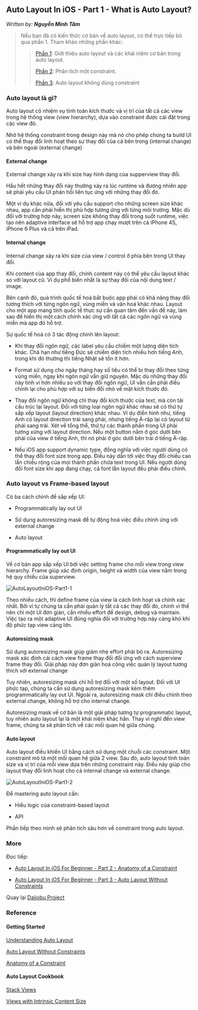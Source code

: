 ## Auto Layout In iOS - Part 1 - What is Auto Layout?

*Written by: __Nguyễn Minh Tâm__*

> Nếu bạn đã có kiến thức cơ bản về auto layout, có thể trực tiếp bỏ qua phần 1.
> Tham khảo những phần khác:
> 
>> [Phần 1][Part 1]: Giới thiệu auto layout và các khái niệm cơ bản trong auto layout.
>> 
>> [Phần 2][Part 2]: Phân tích một constraint.
>> 
>> [Phần 3][Part 3]: Auto layout không dùng constraint


### Auto layout là gì?

Auto layout có nhiệm vụ tính toán kích thước và vị trí của tất cả các view trong hệ thống view (view hierarchy), dựa vào constraint được cài đặt trong các view đó.

Nhờ hệ thống constraint trong design này mà nó cho phép chúng ta build UI có thể thay đổi linh hoạt theo sự thay đổi của cả bên trong (internal change) và bên ngoài (external change)

#### External change

External change xảy ra khi size hay hình dạng của supperview thay đổi.

Hầu hết những thay đổi này thường xảy ra lúc runtime và đương nhiên app sẽ phải yêu cầu UI phản hồi liên tục ứng với những thay đổi đó. 

Một ví dụ khác nữa, đối với yêu cầu support cho những screen size khác nhau, app cần phải hiển thị phù hợp tương ứng với từng môi trường. Mặc dù đối với trường hợp này, screen size không thay đổi trong suốt runtime, việc tạo nên adaptive interface sẽ hỗ trợ app chạy mượt trên cả iPhone 4S, iPhone 6 Plus và cả trên iPad.

#### Internal change

Internal change xảy ra khi size của view / control ở phía bên trong UI thay đổi.

Khi content của app thay đổi, chính content này có thể yêu cầu layout khác so với layout cũ. Ví dụ phổ biến nhất là sự thay đổi của nội dung text / image.

Bên cạnh đó, quá trình quốc tế hoá bắt buộc app phải có khả năng thay đổi tương thích với từng ngôn ngữ, vùng miền và văn hoá khác nhau. Layout cho một app mang tính quốc tế thực sự cần quan tâm đến vấn đề này, làm sao để hiển thị một cách chính xác ứng với tất cả các ngôn ngữ và vùng miền mà app đó hỗ trợ.

Sự quốc tế hoá có 3 tác động chính lên layout:

- Khi thay đổi ngôn ngữ, các label yêu cầu chiếm một lượng diện tích khác. Chả hạn như tiếng Đức sẽ chiếm diện tích nhiều hơn tiếng Anh, trong khi đó thường thì tiếng Nhật sẽ tốn ít hơn.

- Format sử dụng cho ngày tháng hay số liệu có thể bị thay đổi theo từng vùng miền, ngay khi ngôn ngữ vẫn giữ nguyên. Mặc dù những thay đổi này tinh vi hơn nhiều so với thay đổi ngôn ngữ, UI vẫn cần phải điều chỉnh lại cho phù hợp với sự biến đổi nhỏ về mặt kích thước đó.

- Thay đổi ngôn ngữ không chỉ thay đổi kích thước của text, mà còn tái cấu trúc lại layout. Đối với từng loại ngôn ngữ khác nhau sẽ có thứ tự sắp xếp layout (layout direction) khác nhau. Ví dụ điển hình như, tiếng Anh có layout direction trái sang phải, nhưng tiếng Ả-rập lại có layout từ phải sang trái. Xét về tổng thể, thứ tự các thành phần trong UI phải tương xứng với layout direction. Nếu một button nằm ở góc dưới bên phải của view ở tiếng Anh, thì nó phải ở góc dưới bên trái ở tiếng Ả-rập.

- Nếu iOS app support dynamic type, đồng nghĩa với việc người dùng có thể thay đổi font size trong app. Điều này dẫn tới việc thay đổi chiều cao lẫn chiều rộng của mọi thành phần chứa text trong UI. Nếu người dùng đổi font size khi app đang chạy, cả font lẫn layout đều phải điều chỉnh.

### Auto layout vs Frame-based layout

Có ba cách chính để sắp xếp UI:

- Programmatically lay out UI

- Sử dụng autoresizing mask để tự động hoá việc điều chỉnh ứng với external change

- Auto layout

#### Programmatically lay out UI

Về cơ bản app sắp xếp UI bởi việc setting frame cho mỗi view trong view hierarchy. Frame giúp xác định origin, height và width của view nằm trong hệ quy chiếu của superview.

![AutoLayoutIniOS-Part1-1][Image 1]

Theo nhiều cách, thì define frame của view là cách linh hoạt và chính xác nhất. Bởi vì tự chúng ta cần phải quản lý tất cả các thay đổi đó, chính vì thế nên chỉ một UI đơn giản, cần nhiều effort để design, debug và maintain. Việc tạo ra một adaptive UI đúng nghĩa đối với trường hợp này càng khó khi độ phức tạp view càng lớn.

#### Autoresizing mask

Sử dụng autoresizing mask giúp giảm nhẹ effort phải bỏ ra. Autoresizing mask xác định cái cách view frame thay đổi đối ứng với cách superview frame thay đổi. Giải pháp này đơn giản hoá công việc quản lý layout tương thích với external change

Tuy nhiên, autoresizing mask chỉ hỗ trợ đối với một số layout. Đối với UI phức tạp, chúng ta cần sử dụng autoresizing mask kèm thêm programmatically lay out UI. Ngoài ra, autoresizing mask chỉ điều chỉnh theo external change, không hỗ trợ cho internal change.

Autoresizing mask về cơ bản là một giải pháp tương tự programmatic layout, tuy nhiên auto layout lại là một khái niệm khác hẳn. Thay vì nghĩ đến view frame, chúng ta sẽ phân tích về các mối quan hệ giữa chúng.


#### Auto layout

Auto layout điều khiển UI bằng cách sử dụng một chuỗi các constraint. Một constraint mô tả một mối quan hệ giữa 2 view. Sau đó, auto layout tính toán size và vị trí của mỗi view dựa trên những constraint này. Điều này giúp cho layout thay đổi linh hoạt cho cả internal change và external change.

![AutoLayoutIniOS-Part1-2][Image 2]

Để mastering auto layout cần:

- Hiểu logic của constraint-based layout

- API

Phần tiếp theo mình sẽ phân tích sâu hơn về constraint trong auto layout.

### More

Đọc tiếp: 

- [Auto Layout In iOS For Beginner - Part 2 - Anatomy of a Constraint][Part 2]

- [Auto Layout In iOS For Beginner - Part 3 - Auto Layout Without Constraints][Part 3]

Quay lại [Daijobu Project][Daijobu]

### Reference

#### Getting Started

[Understanding Auto Layout][Reference 1]

[Auto Layout Without Constraints][Reference 2]

[Anatomy of a Constraint][Reference 3]

#### Auto Layout Cookbook

[Stack Views][Reference 4]

[Views with Intrinsic Content Size][Reference 5]




[Image 1]: https://github.com/nmint8m/daijobu/blob/master/Documents/Images/AutoLayoutIniOS-Part1-1.png 

[Image 2]: https://github.com/nmint8m/daijobu/blob/master/Documents/Images/AutoLayoutIniOS-Part1-2.png

[Part 1]: https://github.com/nmint8m/daijobu/blob/master/Documents/AutoLayoutIniOS-Part1.md

[Part 2]: https://github.com/nmint8m/daijobu/blob/master/Documents/AutoLayoutIniOS-Part2.md

[Part 3]: https://github.com/nmint8m/daijobu/blob/master/Documents/AutoLayoutIniOS-Part3.md

[Daijobu]: https://github.com/nmint8m/daijobu

[Reference 1]: https://developer.apple.com/library/archive/documentation/UserExperience/Conceptual/AutolayoutPG/index.html#//apple_ref/doc/uid/TP40010853-CH7-SW1 "Understanding Auto Layout"

[Reference 2]: https://developer.apple.com/library/archive/documentation/UserExperience/Conceptual/AutolayoutPG/AutoLayoutWithoutConstraints.html#//apple_ref/doc/uid/TP40010853-CH8-SW1 "Auto Layout Without Constraints" 

[Reference 3]: https://developer.apple.com/library/archive/documentation/UserExperience/Conceptual/AutolayoutPG/AnatomyofaConstraint.html#//apple_ref/doc/uid/TP40010853-CH9-SW1 "Anatomy of a Constraint"

[Reference 4]: https://developer.apple.com/library/archive/documentation/UserExperience/Conceptual/AutolayoutPG/LayoutUsingStackViews.html#//apple_ref/doc/uid/TP40010853-CH11-SW1 "Stack Views"

[Reference 5]: https://developer.apple.com/library/archive/documentation/UserExperience/Conceptual/AutolayoutPG/ViewswithIntrinsicContentSize.html#//apple_ref/doc/uid/TP40010853-CH13-SW1 "Views with Intrinsic Content Size"

